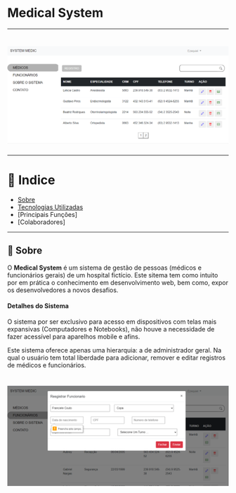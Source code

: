# Medical System

---
<h1 align="center">
  <img src="assets/images/home.png">
</h1>

---

# 🔎 Indice

- [Sobre](#-sobre)
- [Tecnologias Utilizadas](#-tecnologias-utilizadas)
- [Principais Funções]
- [Colaboradores]

---

## 🧾 Sobre

O **Medical System** é um sistema de gestão de pessoas (médicos e funcionários gerais) de um hospital fictício. Este sitema tem como intuito por em prática o conhecimento em desenvolvimento web, bem como, expor os desenvolvedores a novos desafios.

#### Detalhes do Sistema

O sistema por ser exclusivo para acesso em dispositivos com telas mais expansivas (Computadores e Notebooks), não houve a necessidade de fazer acessível para aparelhos mobile e afins.

Este sistema oferece apenas uma hierarquia: a de administrador geral. Na qual o usuário tem total liberdade para adicionar, remover e editar registros de médicos e funcionários.

<h1 align="center">
  <img src="assets/images/add.png">
</h1> <br><br>